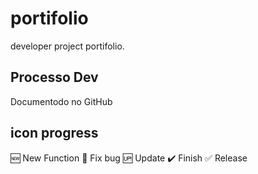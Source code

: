 # portifolio
developer project portifolio.

## Processo Dev

Documentodo no GitHub

## icon progress

:new: New Function
:bug: Fix bug
:up: Update
:heavy_check_mark: Finish
:white_check_mark: Release
